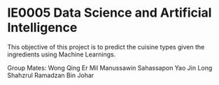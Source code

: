 # IE0005 Data Science and Artificial Intelligence

This objective of this project is to predict the cuisine types given the ingredients using Machine Learnings.

Group Mates:
Wong Qing Er
Mil Manussawin Sahassapon
Yao Jin Long
Shahzrul Ramadzan Bin Johar
